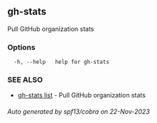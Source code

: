 ## gh-stats

Pull GitHub organization stats

### Options

```
  -h, --help   help for gh-stats
```

### SEE ALSO

-   [gh-stats list](gh-stats_list.md) - Pull GitHub organization stats

###### Auto generated by spf13/cobra on 22-Nov-2023
